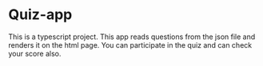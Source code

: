# Quiz-app
This is a typescript project. This app reads questions from the json file and renders it on the html page. You can participate in the quiz and can check your score also.
